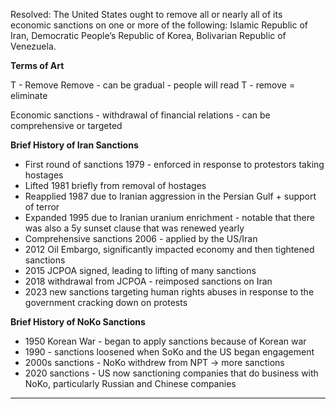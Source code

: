 
Resolved: The United States ought to remove all or nearly all of its economic sanctions on one or more of the following: Islamic Republic of Iran, Democratic People’s Republic of Korea, Bolivarian Republic of Venezuela.

**Terms of Art**

T - Remove
Remove - can be gradual - people will read T - remove = eliminate

Economic sanctions - withdrawal of financial relations - can be comprehensive or targeted


**Brief History of Iran Sanctions**

 - First round of sanctions 1979 - enforced in response to protestors taking hostages
 - Lifted 1981 briefly from removal of hostages
 - Reapplied 1987 due to Iranian aggression in the Persian Gulf + support of terror
 - Expanded 1995 due to Iranian uranium enrichment - notable that there was also a 5y sunset clause that was renewed yearly
 - Comprehensive sanctions 2006 - applied by the US/Iran 
 - 2012 Oil Embargo, significantly impacted economy and then tightened sanctions
 - 2015 JCPOA signed, leading to lifting of many sanctions
 - 2018 withdrawal from JCPOA - reimposed sanctions on Iran
 - 2023 new sanctions targeting human rights abuses in response to the government cracking down on protests

**Brief History of NoKo Sanctions**

- 1950 Korean War - began to apply sanctions because of Korean war
- 1990 - sanctions loosened when SoKo and the US began engagement
- 2000s sanctions - NoKo withdrew from NPT -> more sanctions
- 2020 sanctions - US now sanctioning companies that do business with NoKo, particularly Russian and Chinese companies


----
